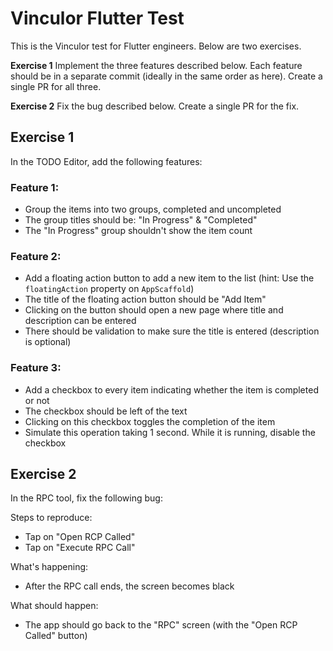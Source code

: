 # Vinculor Flutter Test
This is the Vinculor test for Flutter engineers. Below are two exercises.

**Exercise 1**
Implement the three features described below. Each feature should be in a separate commit (ideally in the same order as here). Create a single PR for all three.

**Exercise 2**
Fix the bug described below. Create a single PR for the fix.


## Exercise 1
In the TODO Editor, add the following features: 

### Feature 1:
- Group the items into two groups, completed and uncompleted
- The group titles should be: "In Progress" & "Completed"
- The "In Progress" group shouldn't show the item count


### Feature 2:
- Add a floating action button to add a new item to the list (hint: Use the `floatingAction` property on `AppScaffold`)
- The title of the floating action button should be "Add Item"
- Clicking on the button should open a new page where title and description can be entered
- There should be validation to make sure the title is entered (description is optional)

### Feature 3:
- Add a checkbox to every item indicating whether the item is completed or not
- The checkbox should be left of the text
- Clicking on this checkbox toggles the completion of the item
- Simulate this operation taking 1 second. While it is running, disable the checkbox

## Exercise 2
In the RPC tool, fix the following bug:

Steps to reproduce:
- Tap on "Open RCP Called"
- Tap on "Execute RPC Call"

What's happening:
- After the RPC call ends, the screen becomes black

What should happen:
- The app should go back to the "RPC" screen (with the "Open RCP Called" button)